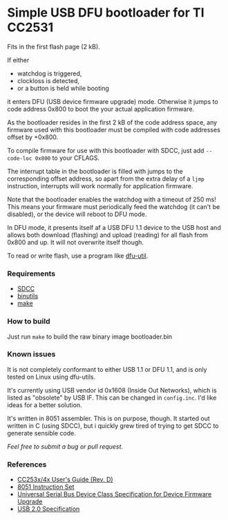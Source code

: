 # Simple USB DFU bootloader for TI CC2531

Fits in the first flash page (2 kB).

If either

 - watchdog is triggered,
 - clockloss is detected,
 - or a button is held while booting

it enters DFU (USB device firmware upgrade) mode. Otherwise it jumps to code address 0x800 to boot the your actual application firmware.

As the bootloader resides in the first 2 kB of the code address space, any firmware used with this bootloader must be compiled with code addresses offset by +0x800.

To compile firmware for use with this bootloader with SDCC, just add `--code-loc 0x800` to your CFLAGS.

The interrupt table in the bootloader is filled with jumps to the corresponding offset address, so apart from the extra delay of a `ljmp` instruction, interrupts will work normally for application firmware.

Note that the bootloader enables the watchdog with a timeout of 250 ms! This means your firmware must periodically feed the watchdog (it can't be disabled), or the device will reboot to DFU mode.

In DFU mode, it presents itself af a USB DFU 1.1 device to the USB host and allows both download (flashing) and upload (reading) for all flash from 0x800 and up. It will not overwrite itself though.

To read or write flash, use a program like [dfu-util](https://sourceforge.net/projects/dfu-util/).

### Requirements
- [SDCC](https://sourceforge.net/projects/sdcc/)
- [binutils](https://www.gnu.org/software/binutils/)
- [make](https://www.gnu.org/software/make/)

### How to build
Just run `make` to build the raw binary image bootloader.bin

### Known issues

It is not completely conformant to either USB 1.1 or DFU 1.1, and is only tested on Linux using dfu-utils.

It's currently using USB vendor id 0x1608 (Inside Out Networks), which is listed as "obsolete" by USB IF. This can be changed in `config.inc`. I'd like ideas for a better solution.

It's written in 8051 assembler. This is on purpose, though. It started out written in C (using SDCC), but i quickly grew tired of trying to get SDCC to generate sensible code.

*Feel free to submit a bug or pull request.*

### References
 - [CC253x/4x User's Guide (Rev. D)](https://www.ti.com/lit/pdf/swru191)
 - [8051 Instruction Set](https://www.win.tue.nl/~aeb/comp/8051/set8051.html)
 - [Universal Serial Bus Device Class Specification for Device Firmware Upgrade](https://www.usb.org/sites/default/files/DFU_1.1.pdf)
 - [USB 2.0 Specification](https://www.usb.org/sites/default/files/usb_20_20230224.zip)
